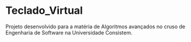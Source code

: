 # Teclado_Virtual
Projeto desenvolvido para a matéria de Algoritmos avançados no cruso de Engenharia de Software na Universidade Consistem.
